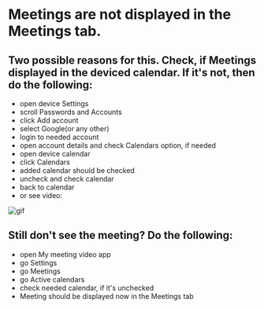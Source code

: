 # Meetings are not displayed in the Meetings tab.

## Two possible reasons for this. Check, if Meetings displayed in the deviced calendar. If it's not, then do the following:
* open device Settings
* scroll Passwords and Accounts
* click Add account
* select Google(or any other)
* login to needed account 
* open account details and check Calendars option, if needed
* open device calendar
* click Calendars
* added calendar should be checked
* uncheck and check calendar 
* back to calendar
* or see video:

![gif⁩⁩](gif_1556027024.gif)


##  Still don't see the meeting? Do the following:
* open My meeting video app
* go Settings
* go Meetings
* go Active calendars
* check needed calendar, if it's unchecked
* Meeting should be displayed now in the Meetings tab





